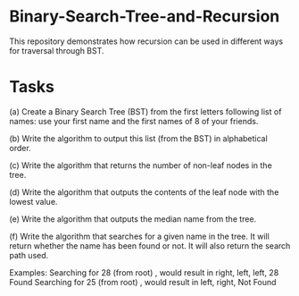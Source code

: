 # Binary-Search-Tree-and-Recursion
This repository demonstrates how recursion can be used in different ways for traversal through BST.

# Tasks

(a)	Create a Binary Search Tree (BST) from the first letters following list of names: use your first name and the first names of 8 of your friends. 

(b)	Write the algorithm to output this list (from the BST) in alphabetical order.

(c)	Write the algorithm that returns the number of non-leaf nodes in the tree.

(d)	Write the algorithm that outputs the contents of the leaf node with the lowest value.

(e)	Write the algorithm that outputs the median name from the tree.

(f)	Write the algorithm that searches for a given name in the tree. It will return whether the name has been found or not. It will also return the search path used.

Examples: 
Searching for 28 (from root) , would result in      	right, left, left, 28 Found
Searching for 25 (from root) , would result in   	left, right, Not Found

